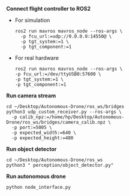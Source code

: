 **Connect flight controller to ROS2**
- For simulation
  ```
  ros2 run mavros mavros_node --ros-args \
    -p fcu_url:=udp://0.0.0.0:14550@ \
    -p tgt_system:=1 \
    -p tgt_component:=1
  ```
  
- For real hardware
  ```
  ros2 run mavros mavros_node --ros-args \
  -p fcu_url:=/dev/ttyUSB0:57600 \
  -p tgt_system:=1 \
  -p tgt_component:=1
  ```

**Run camera stream**
```
cd ~/Desktop/Autonomous-Drone/ros_ws/bridges
python3 udp_custom_receiver.py --ros-args \
  -p calib_npz:=/home/hp/Desktop/Autonomous-Drone/ros_ws/bridges/camera_calib.npz \
  -p port:=5005 \
  -p expected_width:=640 \
  -p expected_height:=480
```

**Run object detector**
```
cd ~/Desktop/Autonomous-Drone/ros_ws
python3 " perception/object_detector.py"
```

**Run autonomous drone**
```
python node_interface.py
```
